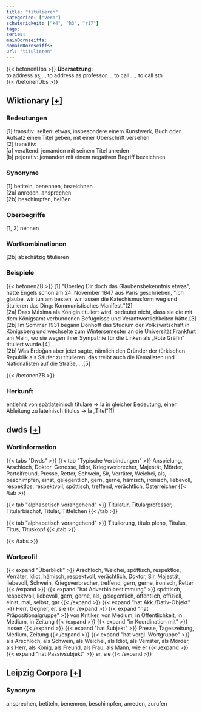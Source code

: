 ```yaml
---
title: "titulieren"
kategorien: ["Verb"]
schwierigkeit: ["k4", "h3", "r17"]
tags:
series:
mainDornseiffs:
domainDornseiffs:
url: "titulieren"
---
```


{{< betonenÜbs >}}
**Übersetzung:**  
to address as..., to address as professor..., to call ..., to call  sth  
{{< /betonenÜbs >}}

## Wiktionary [[+](https://de.wiktionary.org/wiki/titulieren)]

### Bedeutungen
[1] transitiv: selten: etwas, insbesondere einem Kunstwerk, Buch oder Aufsatz einen Titel geben, mit einer Überschrift versehen  
[2] transitiv:  
[a] veraltend: jemanden mit seinem Titel anreden  
[b] pejorativ: jemanden mit einem negativen Begriff bezeichnen  

### Synonyme
[1] betiteln, benennen, bezeichnen  
[2a] anreden, ansprechen  
[2b] beschimpfen, heißen  

### Oberbegriffe
[1, 2] nennen  

### Wortkombinationen
[2b] abschätzig titulieren  

### Beispiele
{{< betonenZB >}}
[1] "Überleg Dir doch das Glaubensbekenntnis etwas", hatte Engels schon am 24. November 1847 aus Paris geschrieben, "ich glaube, wir tun am besten, wir lassen die Katechismusform weg und titulieren das Ding: Kommunistisches Manifest."[2]  
[2a] Dass Máxima als Königin tituliert wird, bedeutet nicht, dass sie die mit dem Königsamt verbundenen Befugnisse und Verantwortlichkeiten hätte.[3]  
[2b] Im Sommer 1931 begann Dönhoff das Studium der Volkswirtschaft in Königsberg und wechselte zum Wintersemester an die Universität Frankfurt am Main, wo sie wegen ihrer Sympathie für die Linken als „Rote Gräfin“ tituliert wurde.[4]  
[2b] Was Erdoğan aber jetzt sagte, nämlich den Gründer der türkischen Republik als Säufer zu titulieren, das treibt auch die Kemalisten und Nationalisten auf die Straße, …[5]  

{{< /betonenZB >}}
### Herkunft
entlehnt von spätlateinisch titulare → la in gleicher Bedeutung, einer Ableitung zu lateinisch titulus → la „Titel“[1]  



## dwds [[+](https://www.dwds.de/wb/titulieren)]

### Wortinformation
{{< tabs "Dwds" >}}
{{< tab "Typische Verbindungen" >}}
Anspielung, Arschloch, Doktor, Genosse, Idiot, Kriegsverbrecher, Majestät, Mörder, Parteifreund, Presse, Retter, Schwein, Sir, Verräter, Weichei, als, beschimpfen, einst, gelegentlich, gern, gerne, hämisch, ironisch, liebevoll, respektlos, respektvoll, spöttisch, treffend, verächtlich, Österreicher
{{< /tab >}}

{{< tab "alphabetisch vorangehend" >}}
Titulatur, Titularprofessor, Titularbischof, Titular, Tittelchen
{{< /tab >}}

{{< tab "alphabetisch vorangehend" >}}
Titulierung, titulo pleno, Titulus, Titus, Tituskopf
{{< /tab >}}

{{< /tabs >}}

### Wortprofil
{{< expand "Überblick" >}} Arschloch, Weichei, spöttisch, respektlos, Verräter, Idiot, hämisch, respektvoll, verächtlich, Doktor, Sir, Majestät, liebevoll, Schwein, Kriegsverbrecher, treffend, gern, gerne, ironisch, Retter {{< /expand >}}
{{< expand "hat Adverbialbestimmung" >}} spöttisch, respektvoll, liebevoll, gern, gerne, als, gelegentlich, öffentlich, offiziell, einst, mal, selbst, gar {{< /expand >}}
{{< expand "hat Akk./Dativ-Objekt" >}} Herr, Gegner, er, sie {{< /expand >}}
{{< expand "hat Präpositionalgruppe" >}} von Kritiker, von Medium, in Öffentlichkeit, in Medium, in Zeitung {{< /expand >}}
{{< expand "in Koordination mit" >}} lassen {{< /expand >}}
{{< expand "hat Subjekt" >}} Presse, Tageszeitung, Medium, Zeitung {{< /expand >}}
{{< expand "hat vergl. Wortgruppe" >}} als Arschloch, als Schwein, als Weichei, als Idiot, als Verräter, als Mörder, als Herr, als König, als Freund, als Frau, als Mann, wie er {{< /expand >}}
{{< expand "hat Passivsubjekt" >}} er, sie {{< /expand >}}

## Leipzig Corpora [[+](https://corpora.uni-leipzig.de/en/res?word=titulieren&corpusId=deu_newscrawl-public_2018)]


### Synonym
ansprechen, betiteln, benennen, beschimpfen, anreden, zurufen

